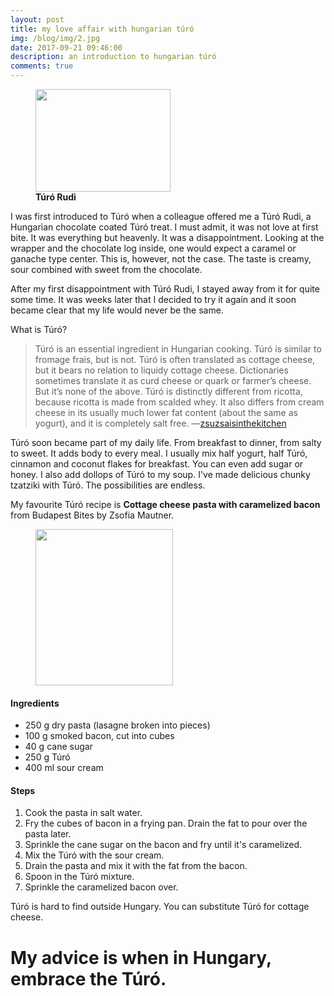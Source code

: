 ```yaml
---
layout: post
title: my love affair with hungarian túró
img: /blog/img/2.jpg
date: 2017-09-21 09:46:00
description: an introduction to hungarian túró 
comments: true
---
```


<figure class="col one right" >
	<img src="/blog/img/turorudi.jpg" width="216" height="164">
	<figcaption>
		<b>Túró Rudi</b>
	</figcaption>
</figure>

I was first introduced to Túró when a colleague offered me a Túró Rudi, a Hungarian chocolate coated Túró treat. I must admit, it was not love at first bite. It was everything but heavenly. It was a disappointment. Looking at the wrapper and the chocolate log inside, one would expect a caramel or ganache type center. This is, however, not the case. The taste is creamy, sour combined with sweet from the chocolate. 

After my first disappointment with Túró Rudi, I stayed away from it for quite some time. It was weeks later that I decided to try it again and it soon became clear that my life would never be the same.

What is Túró? 

<blockquote>
Túró is an essential ingredient in Hungarian cooking. Túró is similar to fromage frais, but is not. Túró is often translated as cottage cheese, but it bears no relation to liquidy cottage cheese. Dictionaries sometimes translate it as curd cheese or quark or farmer’s cheese. But it’s none of the above. Túró is distinctly different from ricotta, because ricotta is made from scalded whey. It also differs from cream cheese in its usually much lower fat content (about the same as yogurt), and it is completely salt free.
	—<a href="http://zsuzsaisinthekitchen.blogspot.hu/2009/01/hungarian-curd-cheese-tur.html">zsuzsaisinthekitchen</a> 
</blockquote>

Túró soon became part of my daily life. From breakfast to dinner, from salty to sweet. It adds body to every meal. I usually mix half yogurt, half Túró, cinnamon and coconut flakes for breakfast. You can even add sugar or honey. I also add dollops of Túró to my soup. I've made delicious chunky tzatziki with Túró. The possibilities are endless. 

My favourite Túró recipe is <b>Cottage cheese pasta with caramelized bacon</b> from Budapest Bites by Zsofia Mautner.


<figure class="col one right" >
	<img src="/blog/img/pasta.jpg" width="220" height="250">
</figure>

#### Ingredients
<ul>
	<li>250 g dry pasta (lasagne broken into pieces)</li>
	<li>100 g smoked bacon, cut into cubes</li>
	<li>40 g cane sugar</li>
	<li>250 g Túró</li>
	<li>400 ml sour cream</li>
</ul>

#### Steps
1. Cook the pasta in salt water.
2. Fry the cubes of bacon in a frying pan. Drain the fat to pour over the pasta later.
3. Sprinkle the cane sugar on the bacon and fry until it's caramelized.
4. Mix the Túró with the sour cream.
5. Drain the pasta and mix it with the fat from the bacon.
6. Spoon in the Túró mixture.
7. Sprinkle the caramelized bacon over.

Túró is hard to find outside Hungary. You can substitute Túró for cottage cheese. 

# My advice is when in Hungary, embrace the Túró.
<br/>
